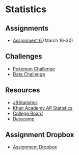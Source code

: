# Statistics
## Assignments
* <a href="https://MerrickMath.github.io/APStatistics/assignment6.pdf"> Assignment 6 </a> (March 16-30) 

## Challenges
* <a href="https://merrickmath.github.io/MerrickMath.github.io-PokemonChallenge/"> Pokemon Challenge </a> 
* <a href="https://MerrickMath.github.io/APStatistics/DataChallenge.pdf"> Data Challenge </a> 

## Resources
* <a href="https://www.jbstatistics.com"> JBStatistics </a> 
* <a href="https://www.khanacademy.org/math/ap-statistics"> Khan Academy AP Statistics </a> 
* <a href="https://apcentral.collegeboard.org"> College Board </a> 
* <a href="https://datacamp.com"> Datacamp </a> 

## Assignment Dropbox 
* <a href="https://docs.google.com/forms/d/e/1FAIpQLScXmZFZJ5-1mWDZmzPoqg5YrWaF-CSFYX_UupotY9yPE7rlNQ/viewform?usp=sf_link"> Assignment Dropbox </a>  
